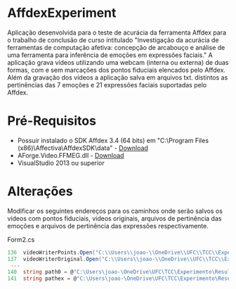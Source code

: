 # AffdexExperiment
Aplicação desenvolvida para o teste de acurácia da ferramenta Affdex para o trabalho de conclusão de curso intitulado 
"Investigação da acurácia de ferramentas de computação afetiva: concepção de arcabouço e análise de uma ferramenta para 
inferência de emoções em expressões faciais."
A aplicação grava vídeos utilizando uma webcam (interna ou externa) de duas formas, com e sem marcações dos pontos fiduciais elencados pelo Affdex.
Além da gravação dos vídeos a aplicação salva em arquivos txt. distintos as pertinências das 7 emoções e 21 expressões faciais suportadas pelo Affdex.

# Pré-Requisitos
* Possuir instalado o SDK Affdex 3.4 (64 bits) em "C:\Program Files (x86)\Affectiva\AffdexSDK\data" - [Download](https://knowledge.affectiva.com/docs/getting-started-with-the-emotion-sdk-for-windows)
* AForge.Video.FFMEG.dll - [Download](http://www.aforgenet.com/framework/downloads.html)
* VisualStudio 2013 ou superior

# Alterações
Modificar os seguintes endereços para os caminhos onde serão salvos os vídeos com pontos fiduciais, videos originais, arquivos de pertinência das emoções e arquivos de pertinência das expressões respectivamente.

Form2.cs
```C#
136  videoWriterPoints.Open("C:\\Users\\joao-\\OneDrive\\UFC\\TCC\\Experimento\\Videos\\" + videoName + "Points.mp4", 640, 480, 15, VideoCodec.MPEG4);
137  videoWriterOriginal.Open("C:\\Users\\joao-\\OneDrive\\UFC\\TCC\\Experimento\\Videos\\" + videoName + "Original.mp4", 640, 480, 15, VideoCodec.MPEG4);
 ---
140  string path0 = @"C:\Users\joao-\OneDrive\UFC\TCC\Experimento\Results\Emotions\" + videoName;
141  string pathex = @"C:\Users\joao-\OneDrive\UFC\TCC\Experimento\Results\Expression\" + videoName;

```
